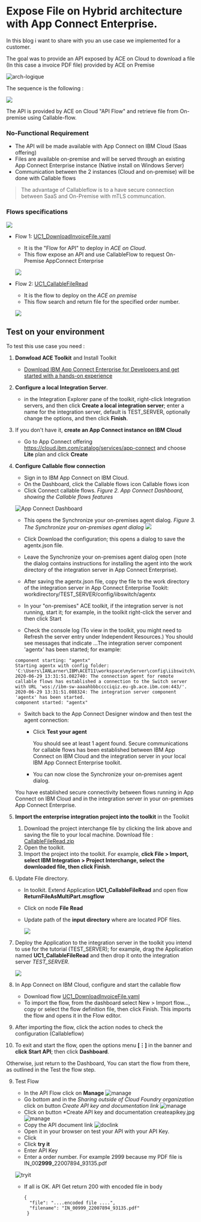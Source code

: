# Expose File on Hybrid architecture with App Connect Enterprise. 

In this blog i want to share with you an use case we implemented for a customer.

The goal was to provide an API exposed by ACE on Cloud to download a file (In this case a invoice PDF file) provided by ACE on Premise

![arch-logique](images/file-api-arch-logique.png)


The sequence is the following :

![](images/usecasesequence.jpg)

The API is provided by ACE on Cloud "API Flow" and retrieve file from On-premise using Callable-flow. 

### No-Functional Requirement
- The API will be made available with App Connect on IBM Cloud (Saas offering)
- Files are available on-premise and will be served through an existing App Connect Enterprise instance (Native install on Windows Server)
- Communication between the 2 instances (Cloud and on-premise) will be done with Callable flows

> The advantage of Callableflow is to a have secure connection between SaaS and On-Premise with mTLS communcation.


### Flows specifications

![](images/download-file-api.png)

- Flow 1: [UC1_DownloadInvoiceFile.yaml](./designer/UC1_DownloadInvoiceFile.yaml)

	- It is the "Flow for API" to deploy in *ACE on Cloud*.
    - This flow expose an API and use CallableFlow to request On-Premise AppConnect Enterprise
	
	![](./images/UC1_DownloadInvoiceFile.jpg)
	
	
- Flow 2: [UC1_CallableFileRead](./toolkit/v11/src/UC1_CallableFileRead)

	- It is the flow to deploy on the  *ACE on premise*
    - This flow search and return file for the specified order number.
	
	![](./images/UC1_CallableFileRead.jpg)




## Test on your environment

To test this use case you need :

1. **Donwload ACE Toolkit** and Install Toolkit
    - [Download IBM App Connect Enterprise for Developers and get started with a hands-on experience](https://www.ibm.com/docs/en/app-connect/12.0?topic=enterprise-download-ace-developer-edition-get-started)
2. **Configure a local Integration Server**.
    - in the Integration Explorer pane of the toolkit, right-click Integration servers, and then click **Create a local integration server**; enter a name for the integration server, default is  TEST_SERVER, optionally change the options, and then click **Finish**.
3. If you don't have it, **create an App Connect instance on IBM Cloud**
    - Go to App Connect offering https://cloud.ibm.com/catalog/services/app-connect and choose **Lite** plan and click **Create**
4. **Configure Callable flow connection**

    - Sign in to IBM App Connect on IBM Cloud.
    - On the Dashboard, click the Callable flows icon Callable flows icon
    - Click Connect callable flows.
    *Figure 2. App Connect Dashboard, showing the Callable flows features*
    
    
    ![App Connect Dashboard](images/pf-ace-image02-1.png)

    - This opens the Synchronize your on-premises agent dialog.
    *Figure 3. The Synchronize your on-premises agent dialog*
    ![](images/pf-ace-image03.png)

    - Click Download the configuration; this opens a dialog to save the agentx.json file.

    - Leave the Synchronize your on-premises agent dialog open (note the dialog contains instructions for installing the agent into the work directory of the integration server in App Connect Enterprise).
    - After saving the agentx.json file, copy the file to the work directory of the integration server in App Connect Enterprise Tookit: workdirectory/TEST_SERVER/config/iibswitch/agentx

    - In your "on-premises" ACE toolkit, if the integration server is not running, start it; for example, in the toolkit right-click the server and then click Start

    - Check the console log (To view in the toolkit, you might need to Refresh the server entry under Independent Resources.) You should see messages that indicate ...The integration server component 'agentx' has been started; for example:
    ```
    component starting: "agentx"
    Starting agentx with config folder: 'C:\Users\IANLarner\IBM\ACET11\workspace\myServer\config\iibswitch\agentx'
    2020-06-29 13:31:51.082740: The connection agent for remote callable flows has established a connection to the Switch server with URL 'wss://ibm-sw-aaaahbbbcccciqiz.eu-gb.ace.ibm.com:443/'. 
    2020-06-29 13:31:51.088324: The integration server component 'agentx' has been started. 
    component started: "agentx"
    ```
    - Switch back to the App Connect Designer window and then test the agent connection:
        - Click **Test your agent**

            You should see at least 1 agent found. Secure communications for callable flows has been established between IBM App Connect on IBM Cloud and the integration server in your local IBM App Connect Enterprise toolkit.
        
        - You can now close the Synchronize your on-premises agent dialog.

    
    
    You have established secure connectivity between flows running in App Connect on IBM Cloud and in the integration server in your on-premises App Connect Enterprise.

5. **Import the enterprise integration project into the toolkit** in the Toolkit
    1. Download the project interchange file by clicking the link above and saving the file to your local machine.
      Download file : [CallableFileRead.zip](https://github.com/fdut/file-download-callableflow/raw/main/toolkit/src/CallableFileRead.zip)
    2. Open the toolkit.
    3. Import the project into the toolkit. For example, **click File > Import, select IBM Integration > Project Interchange, select the downloaded file, then click Finish**.
6. Update File directory.
    - In toolkit. Extend Application **UC1_CallableFileRead** and open flow **ReturnFileAsMultiPart.msgflow**
    - Click on node **File Read** 
    - Update path of the **input directory** where are located PDF files.

        ![](images/updatefiledirectory.jpg)
8. Deploy the Application to the integration server in the toolkit you intend to use for the tutorial (TEST_SERVER); for example, drag the Application named **UC1_CallableFileRead** and then drop it onto the integration server *TEST_SERVER*.  

    ![](images/deploy.gif)
7. In App Connect on IBM Cloud, configure and start the callable flow
    - Download flow [UC1_DownloadInvoiceFile.yaml](https://raw.githubusercontent.com/fdut/file-download-callableflow/main/designer/UC1_DownloadInvoiceFile.yaml)
    - To import the flow, from the dashboard select New > Import flow..., copy or select the flow definition file, then click Finish. This imports the flow and opens it in the Flow editor.

8. After importing the flow, click the action nodes to check the configuration (Callableflow)
9. To exit and start the flow, open the options menu **[⋮]** in the banner and **click Start API**; then click **Dashboard**.

Otherwise, just return to the Dashboard, You can start the flow from there, as outlined in the Test the flow step.

9. Test Flow
    - In the API Flow click on **Manage**
    ![manage](images/manage.jpg)
    - Go bottom and in the *Sharing outside of Cloud Foundry organization* click on button *Create API key and documentation link*
    ![manage](images/shareoutside.jpg)
    - Click on button *Create API key and documentation createapikey.jpg
    ![manage](images/createapikey.jpg)
    - Copy the API document link
    ![doclink](images/doclink.jpg)
    - Open it in your browser on test your API with your API Key.
    - Click 
    - Click **try it**
    - Enter API Key
    - Enter a order number. For example 2999 because my PDF file is IN_00**2999**_22007894_93135.pdf

    ![tryit](images/tryit.jpg)

    - If all is OK. API Get return 200 with encoded file in body

        ``` 
        { 
          "file": "....encoded file ....",
          "filename": "IN_00999_22007894_93135.pdf"
         }
         ```


    




